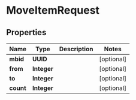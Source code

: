 

# MoveItemRequest


## Properties

| Name | Type | Description | Notes |
|------------ | ------------- | ------------- | -------------|
|**mbid** | **UUID** |  |  [optional] |
|**from** | **Integer** |  |  [optional] |
|**to** | **Integer** |  |  [optional] |
|**count** | **Integer** |  |  [optional] |



